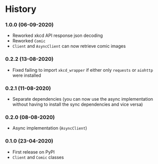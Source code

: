# History

### 1.0.0 (06-09-2020)
* Reworked xkcd API response json decoding
* Reworked `Comic`
* `Client` and `AsyncClient` can now retrieve comic images

### 0.2.2 (13-08-2020)
* Fixed failing to import `xkcd_wrapper` if either only `requests` or `aiohttp` were installed

### 0.2.1 (11-08-2020)
* Separate dependencies
    (you can now use the async implementation without having to install the sync dependencies and vice versa)

### 0.2.0 (08-08-2020)
* Async implementation (`AsyncClient`)

### 0.1.0 (23-04-2020)
* First release on PyPI
* `Client` and `Comic` classes
